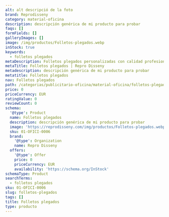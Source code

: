```yaml
---
alt: alt descripció de la foto
brand: Reprodisseny
category: material-oficina
description: descripción genérica de mi producto para probar
faqs: []
formFields: []
galleryImages: []
image: /img/productos/Folletos-plegados.webp
inStock: true
keywords:
  - folletos plegados
metaDescription: Folletos plegados personalizadas con calidad profesional en Cataluña.
metaTitle: Folletos plegados | Repro Disseny
metadescription: descripción genérica de mi producto para probar
metatitle: Folletos plegados
nav: Folletos plegados
path: /categorias/publicitario-oficina/material-oficina/folletos-plegados
price: 0
priceCurrency: EUR
ratingValue: 0
reviewCount: 0
schema:
  '@type': Product
  name: Folletos plegados
  description: descripción genérica de mi producto para probar
  image: 'https://reprodisseny.com/img/productos/Folletos-plegados.webp'
  sku: 01-OFICI-0006
  brand:
    '@type': Organization
    name: Repro Disseny
  offers:
    '@type': Offer
    price: 0
    priceCurrency: EUR
    availability: 'https://schema.org/InStock'
schemaType: Product
searchTerms:
  - folletos plegados
sku: 01-OFICI-0006
slug: folletos-plegados
tags: []
title: Folletos plegados
type: producto
---
```


